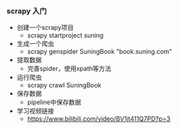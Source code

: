 ### scrapy 入门
* 创建一个scrapy项目
    * scrapy startproject suning
* 生成一个爬虫
    * scrapy genspider SuningBook "book.suning.com"
* 提取数据
    * 完善spider，使用xpath等方法
* 运行爬虫
    * scrapy crawl SuningBook
* 保存数据
    * pipeline中保存数据
* 学习视频链接
    * https://www.bilibili.com/video/BV1jt411Q7PD?p=3
